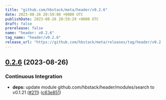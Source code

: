 ```yaml
---
title: "github.com/hbstack/meta/header/v0.2.6"
date: 2023-08-26 20:59:08 +0000 UTC
publishDate: 2023-08-26 20:59:29 +0000 UTC
draft: false
prerelease: false
name: "header: v0.2.6"
tag_name: "header/v0.2.6"
release_url: "https://github.com/hbstack/meta/releases/tag/header/v0.2.6"
---
```


## [0.2.6](https://github.com/hbstack/meta/compare/header/v0.2.5...header/v0.2.6) (2023-08-26)


### Continuous Integration

* **deps:** update module github.com/hbstack/header/modules/search to v0.1.21 ([#211](https://github.com/hbstack/meta/issues/211)) ([c63e851](https://github.com/hbstack/meta/commit/c63e8513a753755937ddc36d77989991b5b863ee))
